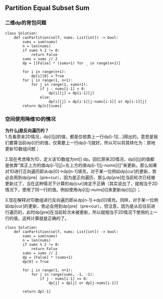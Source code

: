 ## Partition Equal Subset Sum

### 二维dp的背包问题

```
class Solution:
    def canPartition(self, nums: List[int]) -> bool:
        sums = sum(nums)
        n = len(nums)
        if sums % 2 != 0:
            return False
        sums = sums // 2
        dp = [[False] * (sums+1) for _ in range(n+1)] 
        
        for i in range(n+1):
            dp[i][0] = True
        for i in range(1, n+1):
            for j in range(1, sums+1):
                if j - nums[i-1] < 0:
                    dp[i][j] = dp[i-1][j]
                else:
                    dp[i][j] = dp[i-1][j-nums[i-1]] or dp[i-1][j]
        return dp[n][sums]
```

### 空间使用降维1D的情况

**为什么j是反向遍历的？**  
1.先看原来2D情况，dp[i][j]的值，都是仅依靠上一行dp[i-1][...]得出的。意思是我们要算当前dp[i]行的值，仅需要上一行dp[i-1]就好。所以可以将其转化为：原地更新1D数组问题；

2.现在考虑降为1D，定义该1D数组为int[] dp。回忆原来2D情况，dp[i][j]的值都是依靠“其正上方的值dp[i-1][j]+左上方的值dp[i-1][j-nums[i]]”来更新。那么如果对1D进行正向遍历即从dp[0]->dp[n-1]填充，对于某一位例如dp[cur]的更新，势必会用到dp[pre]（pre<cur），因为是正向遍历，那么dp[pre]在当前轮次已经被更新过了，当在这种情况下计算的dp[cur]肯定不正确（其实说白了，就相当于2D情况下，使用了同一行的值。例如使用dp[i][j-nums[i]]来更新dp[i][j]）；

3.现在解释对1D数组进行反向遍历即从dp[n-1]->dp[0]填充。同样，对于某一位例如dp[cur]的更新，势必会用到dp[pre]（pre<cur）。但注意，因为是从后往前进行遍历的，此时dp[pre]在当前轮次未被更新，所以就相当于2D情况下使用的上一行的值，这样计算就是正确的了。

```
class Solution:
    def canPartition(self, nums: List[int]) -> bool:
        sums = sum(nums)
        n = len(nums)
        if sums % 2 != 0:
            return False
        sums = sums // 2
        dp = [False] * (sums+1)
        dp[0] = True

        for i in range(1, n+1):
            for j in range(sums, -1, -1):
                if j - nums[i-1] >= 0:
                    dp[j] = dp[j] or dp[j-nums[i-1]]
                
        return dp[-1]
```

